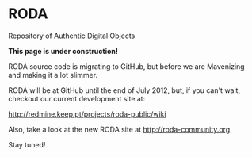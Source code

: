 RODA
====

Repository of Authentic Digital Objects

**This page is under construction!**

RODA source code is migrating to GitHub, but before we are Mavenizing and making it a lot slimmer.

RODA will be at GitHub until the end of July 2012, but, if you can't wait, checkout our current development site at:

http://redmine.keep.pt/projects/roda-public/wiki

Also, take a look at the new RODA site at http://roda-community.org

Stay tuned!
